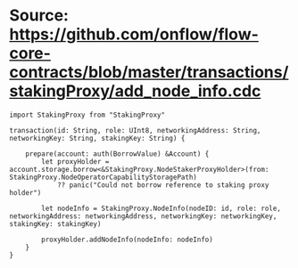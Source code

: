 # Source: https://github.com/onflow/flow-core-contracts/blob/master/transactions/stakingProxy/add_node_info.cdc

```
import StakingProxy from "StakingProxy"

transaction(id: String, role: UInt8, networkingAddress: String, networkingKey: String, stakingKey: String) {

    prepare(account: auth(BorrowValue) &Account) {
        let proxyHolder = account.storage.borrow<&StakingProxy.NodeStakerProxyHolder>(from: StakingProxy.NodeOperatorCapabilityStoragePath)
            ?? panic("Could not borrow reference to staking proxy holder")

        let nodeInfo = StakingProxy.NodeInfo(nodeID: id, role: role, networkingAddress: networkingAddress, networkingKey: networkingKey, stakingKey: stakingKey)

        proxyHolder.addNodeInfo(nodeInfo: nodeInfo)
    }
}

```